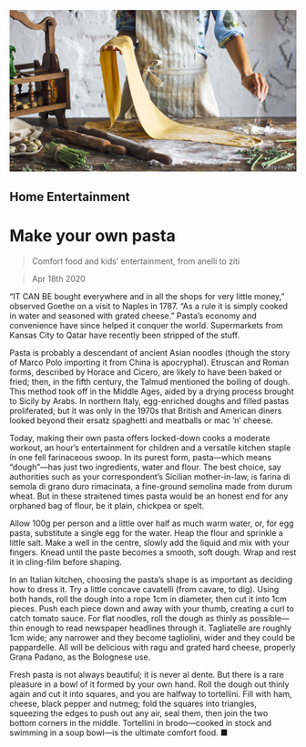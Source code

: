 ![](./images/20200418_BKP005_0.jpg)

## Home Entertainment

# Make your own pasta

> Comfort food and kids’ entertainment, from anelli to ziti

> Apr 18th 2020

“IT CAN BE bought everywhere and in all the shops for very little money,” observed Goethe on a visit to Naples in 1787. “As a rule it is simply cooked in water and seasoned with grated cheese.” Pasta’s economy and convenience have since helped it conquer the world. Supermarkets from Kansas City to Qatar have recently been stripped of the stuff.

Pasta is probably a descendant of ancient Asian noodles (though the story of Marco Polo importing it from China is apocryphal). Etruscan and Roman forms, described by Horace and Cicero, are likely to have been baked or fried; then, in the fifth century, the Talmud mentioned the boiling of dough. This method took off in the Middle Ages, aided by a drying process brought to Sicily by Arabs. In northern Italy, egg-enriched doughs and filled pastas proliferated; but it was only in the 1970s that British and American diners looked beyond their ersatz spaghetti and meatballs or mac ’n’ cheese.

Today, making their own pasta offers locked-down cooks a moderate workout, an hour’s entertainment for children and a versatile kitchen staple in one fell farinaceous swoop. In its purest form, pasta—which means “dough”—has just two ingredients, water and flour. The best choice, say authorities such as your correspondent’s Sicilian mother-in-law, is farina di semola di grano duro rimacinata, a fine-ground semolina made from durum wheat. But in these straitened times pasta would be an honest end for any orphaned bag of flour, be it plain, chickpea or spelt.

Allow 100g per person and a little over half as much warm water, or, for egg pasta, substitute a single egg for the water. Heap the flour and sprinkle a little salt. Make a well in the centre, slowly add the liquid and mix with your fingers. Knead until the paste becomes a smooth, soft dough. Wrap and rest it in cling-film before shaping.

In an Italian kitchen, choosing the pasta’s shape is as important as deciding how to dress it. Try a little concave cavatelli (from cavare, to dig). Using both hands, roll the dough into a rope 1cm in diameter, then cut it into 1cm pieces. Push each piece down and away with your thumb, creating a curl to catch tomato sauce. For flat noodles, roll the dough as thinly as possible—thin enough to read newspaper headlines through it. Tagliatelle are roughly 1cm wide; any narrower and they become tagliolini, wider and they could be pappardelle. All will be delicious with ragu and grated hard cheese, properly Grana Padano, as the Bolognese use.

Fresh pasta is not always beautiful; it is never al dente. But there is a rare pleasure in a bowl of it formed by your own hand. Roll the dough out thinly again and cut it into squares, and you are halfway to tortellini. Fill with ham, cheese, black pepper and nutmeg; fold the squares into triangles, squeezing the edges to push out any air, seal them, then join the two bottom corners in the middle. Tortellini in brodo—cooked in stock and swimming in a soup bowl—is the ultimate comfort food. ■